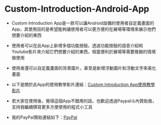 # Custom-Introduction-Android-App
* Custom Introduction App是一款可以讓Android設備的使用者自定義畫面的App，其使用目的是希望能夠讓使用者可以更方便的在展場等環境來展示他們想要介紹的東西
* 使用者可以在此App上新增多個功能按鈕，透過功能按鈕的語音介紹和Youtube影片來介紹它們想要介紹的東西，相當便利於展場等需要推銷的情境做使用
* 使用者還可以自定義畫面的背景圖片，甚至是新增浮動圖片和浮動文字來美化畫面
* 以下是關於此App的使用教學影片連結：[Custom Introduction App使用教學影片](https://www.youtube.com/watch?v=eWYWM3D2eA4&list=PL2Ol_wvHWWn_rc_zv9_KlCt4sjPvKHpGT&ab_channel=ChisanamiseCoding)

* 若大家在使用後，覺得這個App不錯用的話，也歡迎透過Paypal斗內贊助我，支持我繼續撰寫更多方便使用的程式小工具
* 我的PayPal贊助連結如下：[PayPal](https://paypal.me/chisanamisecoding?country.x=TW&locale.x=zh_TW)
